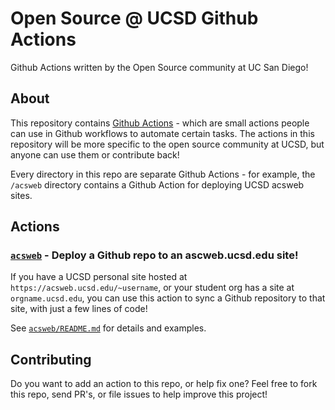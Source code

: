 # Open Source @ UCSD Github Actions

Github Actions written by the Open Source community at UC San Diego!

## About

This repository contains [Github Actions](https://github.com/features/actions) - which are small actions people can use in Github workflows to automate certain tasks. The actions in this repository will be more specific to the open source community at UCSD, but anyone can use them or contribute back!

Every directory in this repo are separate Github Actions - for example, the `/acsweb` directory contains a Github Action for deploying UCSD acsweb sites. 

## Actions

### [`acsweb`](acsweb) - Deploy a Github repo to an ascweb.ucsd.edu site!

If you have a UCSD personal site hosted at `https://acsweb.ucsd.edu/~username`, or your student org has a site at `orgname.ucsd.edu`, you can use this action to sync a Github repository to that site, with just a few lines of code!

See [`acsweb/README.md`](acsweb/README.md) for details and examples.


## Contributing

Do you want to add an action to this repo, or help fix one? Feel free to fork this repo, send PR's, or file issues to help improve this project!
